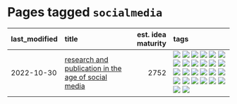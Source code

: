 # Pages tagged `socialmedia`

|last_modified|title|est. idea maturity|tags
|:---|:---|---:|:---|
|2022-10-30|[research and publication in the age of social media](../research-and-social.md)|2752|[![](https://img.shields.io/badge/tag-arxiv-b08442)](../tags/arxiv.md) [![](https://img.shields.io/badge/tag-citation-e6ab9)](../tags/citation.md) [![](https://img.shields.io/badge/tag-corrections-abf295)](../tags/corrections.md) [![](https://img.shields.io/badge/tag-credit-97a75e)](../tags/credit.md) [![](https://img.shields.io/badge/tag-curation-29349d)](../tags/curation.md) [![](https://img.shields.io/badge/tag-discoverability-50c04b)](../tags/discoverability.md) [![](https://img.shields.io/badge/tag-discussion-4072a1)](../tags/discussion.md) [![](https://img.shields.io/badge/tag-feed-7c795e)](../tags/feed.md) [![](https://img.shields.io/badge/tag-git-95bed6)](../tags/git.md) [![](https://img.shields.io/badge/tag-git-95bed6)](../tags/git.md) [![](https://img.shields.io/badge/tag-historyofscience-1743a)](../tags/historyofscience.md) [![](https://img.shields.io/badge/tag-mastodon-c92725)](../tags/mastodon.md) [![](https://img.shields.io/badge/tag-openreview-43d799)](../tags/openreview.md) [![](https://img.shields.io/badge/tag-paperswithcode-d548d8)](../tags/paperswithcode.md) [![](https://img.shields.io/badge/tag-platform-98b52b)](../tags/platform.md) [![](https://img.shields.io/badge/tag-publication-48fb29)](../tags/publication.md) [![](https://img.shields.io/badge/tag-reproducibility-7fe3bd)](../tags/reproducibility.md) [![](https://img.shields.io/badge/tag-research-1dc0d1)](../tags/research.md) [![](https://img.shields.io/badge/tag-retractions-4d5a4)](../tags/retractions.md) [![](https://img.shields.io/badge/tag-search-e168be)](../tags/search.md) [![](https://img.shields.io/badge/tag-socialmedia-96f12e)](../tags/socialmedia.md) [![](https://img.shields.io/badge/tag-stackoverflow-5e378d)](../tags/stackoverflow.md) [![](https://img.shields.io/badge/tag-subscription-394ee4)](../tags/subscription.md) [![](https://img.shields.io/badge/tag-transparency-cc5ed7)](../tags/transparency.md) [![](https://img.shields.io/badge/tag-twitter-dd597e)](../tags/twitter.md) [![](https://img.shields.io/badge/tag-validation-e8ae48)](../tags/validation.md)|